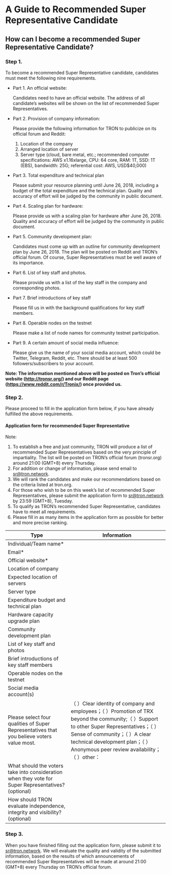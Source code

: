# A Guide to Recommended Super Representative Candidate

## How can I become a recommended Super Representative Candidate?

### Step 1. 

To become a recommended Super Representative candidate, candidates must meet the following nine requirements.

+ Part 1. An official website:  

    Candidates need to have an official website. The address of all candidate’s  websites will be shown on the list of recommended Super Representatives.

+ Part 2. Provision of company information:

    Please provide the following information for TRON to publicize on its official forum and Reddit:
    1.	Location of the company
    2.	Arranged location of server
    3.	Server type (cloud, bare metal, etc.; recommended computer specifications: AWS x1.16xlarge, CPU: 64 core, RAM: 1T, SSD: 1T (EBS), bandwidth: 25G; referential cost: AWS, USD$40,000)

+ Part 3. Total expenditure and technical plan

    Please submit your resource planning until June 26, 2018, including a budget of the total expenditure and the technical plan. Quality and accuracy of effort will be judged by the community in public document.

+ Part 4. Scaling plan for hardware:

    Please provide us with a scaling plan for hardware after June 26, 2018. Quality and accuracy of effort will be judged by the community in public document.

+ Part 5. Community development plan:

    Candidates must come up with an outline for community development plan by June 26, 2018. The plan will be posted on Reddit and TRON’s official forum. Of course, Super Representatives must be well aware of its importance.

+ Part 6. List of key staff and photos.

    Please provide us with a list of the key staff in the company and corresponding photos.

+ Part 7. Brief introductions of key staff

    Please fill us in with the background qualifications for key staff members.

+ Part 8. Operable nodes on the testnet

    Please make a list of node names for community testnet participation.

+ Part 9. A certain amount of social media influence:

    Please give us the name of your social media account, which could be Twitter, Telegram, Reddit, etc. There should be at least 500 followers/subscribers to your account.

**Note: The information mentioned above will be posted on Tron’s official website (http://tronsr.org/) and our Reddit page (https://www.reddit.com/r/Tronix/) once provided us.**

### Step 2.  

Please proceed to fill in the application form below, if you have already fulfilled the above requirements.

#### Application form for recommended Super Representative

Note:
1.	To establish a free and just community, TRON will produce a list of recommended Super Representatives based on the very principle of impartiality. The list will be posted on TRON’s official forum (tronsr.org) around 21:00 (GMT+8) every Thursday.
2.	For addition or change of information, please send email to sr@tron.network.
3.	We will rank the candidates and make our recommendations based on the criteria listed at tron.org.
4.	For those who wish to be on this week’s list of recommended Super Representatives, please submit the application form to sr@tron.network by 23:59 (GMT+8), Tuesday.
5.	To qualify as TRON’s recommended Super Representative, candidates have to meet all requirements.
6.	Please fill in as many items in the application form as possible for better and more precise ranking.
 
|Type|Information|
|---|---|
|Individual/Team name*|
|Email*|
|Official website*|
|Location of company|
|Expected location of servers|
|Server type|
|Expenditure budget and technical plan|
|Hardware capacity upgrade plan|
|Community development plan|
|List of key staff and photos|
|Brief introductions of key staff members|
|Operable nodes on the testnet|
|Social media account(s)|
|Please select four qualities of Super Representatives that you believe voters value most.|（ ）Clear identity of company and employees；（ ）Promotion of TRX beyond the community;（ ）Support to other Super Representatives；（ ）Sense of community；（ ）A clear technical development plan；（ ）Anonymous peer review availability；（ ）other：|
|What should the voters take into consideration when they vote for Super Representatives? (optional)|
|How should TRON evaluate independence, integrity and visibility? (optional)|

### Step 3. 

When you have finished filling out the application form, please submit it to sr@tron.network. We will evaluate the quality and validity of the submitted information, based on the results of which announcements of recommended Super Representatives will be made at around 21:00 (GMT+8) every Thursday on TRON’s official forum.